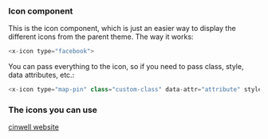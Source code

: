 ### Icon component
This is the icon component, which is just an easier way to display the different icons from the parent theme. 
The way it works: 
```php
<x-icon type="facebook">
```
You can pass everything to the icon, so if you need to pass class, style, data attributes, etc.: 
```php
<x-icon type="map-pin" class="custom-class" data-attr="attribute" style="color:aqua; font-size: 26px;"/>
```

### The icons you can use 
[cinwell website](/index.html ':include :type=iframe width=100% height=1200px')